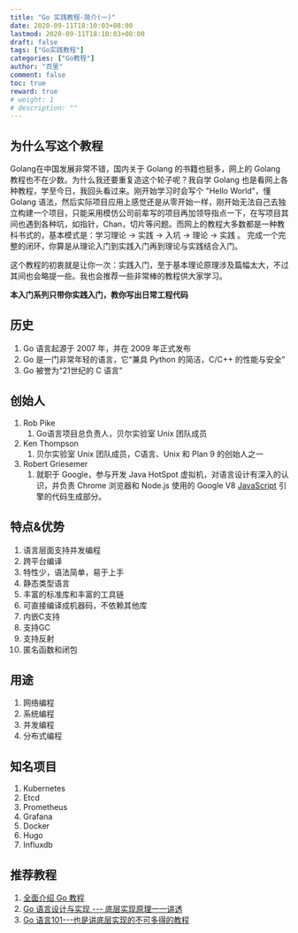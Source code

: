 ```yaml
---
title: "Go 实践教程-简介(一)"
date: 2020-09-11T18:10:03+08:00
lastmod: 2020-09-11T18:10:03+08:00
draft: false
tags: ["Go实践教程"]
categories: ["Go教程"]
author: "百里"
comment: false
toc: true
reward: true
# weight: 1
# description: ""
---
```




## 为什么写这个教程

Golang在中国发展非常不错，国内关于 Golang 的书籍也挺多，网上的 Golang 教程也不在少数。为什么我还要重复造这个轮子呢？我自学 Golang 也是看网上各种教程，学至今日，我回头看过来。刚开始学习时会写个 "Hello World"，懂 Golang 语法，然后实际项目应用上感觉还是从零开始一样，刚开始无法自己去独立构建一个项目，只能采用模仿公司前辈写的项目再加领导指点一下，在写项目其间也遇到各种坑，如指针，Chan，切片等问题。而网上的教程大多数都是一种教科书式的，基本模式是：学习理论 -> 实践 -> 入坑 -> 理论 -> 实践 。 完成一个完整的闭环，你算是从理论入门到实践入门再到理论与实践结合入门。

这个教程的初衷就是让你一次：实践入门，至于基本理论原理涉及篇幅太大，不过其间也会略提一些。我也会推荐一些非常棒的教程供大家学习。

**本入门系列只带你实践入门，教你写出日常工程代码**



##  历史

1. Go 语言起源于 2007 年，并在 2009 年正式发布
2. Go 是一门非常年轻的语言，它“兼具 Python 的简洁，C/C++ 的性能与安全”
3. Go 被誉为“21世纪的 C 语言"

##  创始人

1. Rob Pike
   1. Go语言项目总负责人，贝尔实验室 Unix 团队成员
2. Ken Thompson
   1. 贝尔实验室 Unix 团队成员，C语言、Unix 和 Plan 9 的创始人之一
3. Robert Griesemer
   1. 就职于 Google，参与开发 Java HotSpot 虚拟机，对语言设计有深入的认识，并负责 Chrome 浏览器和 Node.js 使用的 Google V8 [JavaScript](http://c.biancheng.net/js/) 引擎的代码生成部分。

## 特点&优势

1. 语言层面支持并发编程
2. 跨平台编译
3. 特性少，语法简单，易于上手
4. 静态类型语言
5. 丰富的标准库和丰富的工具链
6. 可直接编译成机器码，不依赖其他库
7. 内嵌C支持
8. 支持GC
9. 支持反射
10. 匿名函数和闭包

## 用途

1. 网络编程
2. 系统编程
3. 并发编程
4. 分布式编程

## 知名项目

1. Kubernetes
2. Etcd
3. Prometheus
4. Grafana
5. Docker
6. Hugo
7. Influxdb

## 推荐教程

1. [全面介绍 Go 教程](http://www.topgoer.com/)
2. [Go 语言设计与实现 --- 底层实现原理一一讲透](https://draveness.me/golang/) 
3. [Go 语言101---也是讲底层实现的不可多得的教程](https://gfw.go101.org/article/101.html)

